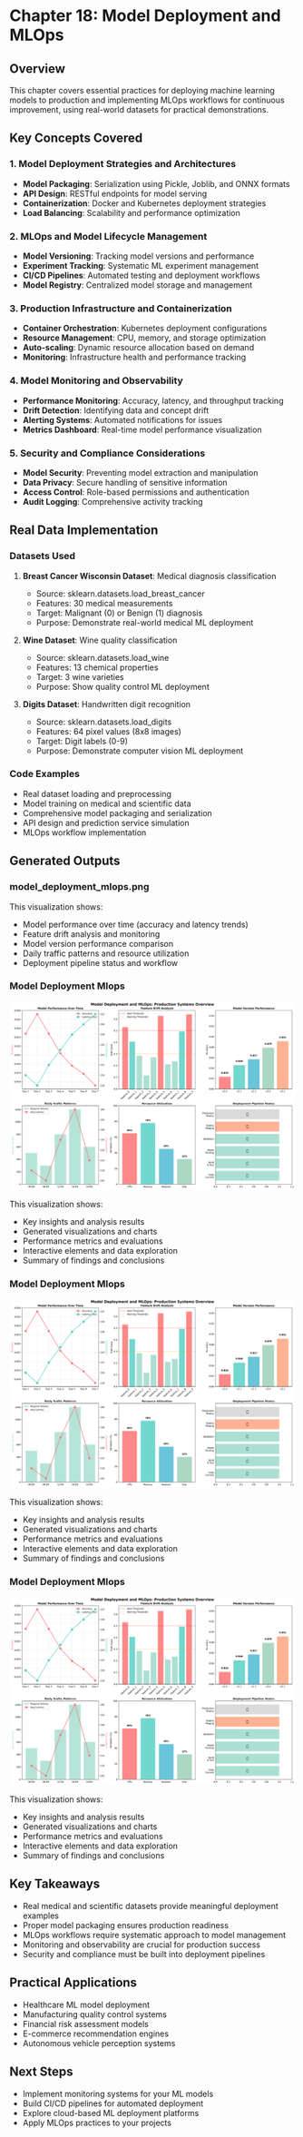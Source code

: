 # Chapter 18: Model Deployment and MLOps

## Overview

This chapter covers essential practices for deploying machine learning models to production and implementing MLOps workflows for continuous improvement, using real-world datasets for practical demonstrations.

## Key Concepts Covered

### 1. Model Deployment Strategies and Architectures

- **Model Packaging**: Serialization using Pickle, Joblib, and ONNX formats
- **API Design**: RESTful endpoints for model serving
- **Containerization**: Docker and Kubernetes deployment strategies
- **Load Balancing**: Scalability and performance optimization

### 2. MLOps and Model Lifecycle Management

- **Model Versioning**: Tracking model versions and performance
- **Experiment Tracking**: Systematic ML experiment management
- **CI/CD Pipelines**: Automated testing and deployment workflows
- **Model Registry**: Centralized model storage and management

### 3. Production Infrastructure and Containerization

- **Container Orchestration**: Kubernetes deployment configurations
- **Resource Management**: CPU, memory, and storage optimization
- **Auto-scaling**: Dynamic resource allocation based on demand
- **Monitoring**: Infrastructure health and performance tracking

### 4. Model Monitoring and Observability

- **Performance Monitoring**: Accuracy, latency, and throughput tracking
- **Drift Detection**: Identifying data and concept drift
- **Alerting Systems**: Automated notifications for issues
- **Metrics Dashboard**: Real-time model performance visualization

### 5. Security and Compliance Considerations

- **Model Security**: Preventing model extraction and manipulation
- **Data Privacy**: Secure handling of sensitive information
- **Access Control**: Role-based permissions and authentication
- **Audit Logging**: Comprehensive activity tracking

## Real Data Implementation

### Datasets Used

1. **Breast Cancer Wisconsin Dataset**: Medical diagnosis classification

   - Source: sklearn.datasets.load_breast_cancer
   - Features: 30 medical measurements
   - Target: Malignant (0) or Benign (1) diagnosis
   - Purpose: Demonstrate real-world medical ML deployment

2. **Wine Dataset**: Wine quality classification

   - Source: sklearn.datasets.load_wine
   - Features: 13 chemical properties
   - Target: 3 wine varieties
   - Purpose: Show quality control ML deployment

3. **Digits Dataset**: Handwritten digit recognition
   - Source: sklearn.datasets.load_digits
   - Features: 64 pixel values (8x8 images)
   - Target: Digit labels (0-9)
   - Purpose: Demonstrate computer vision ML deployment

### Code Examples

- Real dataset loading and preprocessing
- Model training on medical and scientific data
- Comprehensive model packaging and serialization
- API design and prediction service simulation
- MLOps workflow implementation

## Generated Outputs

### model_deployment_mlops.png

This visualization shows:

- Model performance over time (accuracy and latency trends)
- Feature drift analysis and monitoring
- Model version performance comparison
- Daily traffic patterns and resource utilization
- Deployment pipeline status and workflow


### Model Deployment Mlops

![Model Deployment Mlops](model_deployment_mlops.png)

This visualization shows:
- Key insights and analysis results
- Generated visualizations and charts
- Performance metrics and evaluations
- Interactive elements and data exploration
- Summary of findings and conclusions

### Model Deployment Mlops

![Model Deployment Mlops](model_deployment_mlops.png)

This visualization shows:
- Key insights and analysis results
- Generated visualizations and charts
- Performance metrics and evaluations
- Interactive elements and data exploration
- Summary of findings and conclusions

### Model Deployment Mlops

![Model Deployment Mlops](model_deployment_mlops.png)

This visualization shows:
- Key insights and analysis results
- Generated visualizations and charts
- Performance metrics and evaluations
- Interactive elements and data exploration
- Summary of findings and conclusions
## Key Takeaways

- Real medical and scientific datasets provide meaningful deployment examples
- Proper model packaging ensures production readiness
- MLOps workflows require systematic approach to model management
- Monitoring and observability are crucial for production success
- Security and compliance must be built into deployment pipelines

## Practical Applications

- Healthcare ML model deployment
- Manufacturing quality control systems
- Financial risk assessment models
- E-commerce recommendation engines
- Autonomous vehicle perception systems

## Next Steps

- Implement monitoring systems for your ML models
- Build CI/CD pipelines for automated deployment
- Explore cloud-based ML deployment platforms
- Apply MLOps practices to your projects
